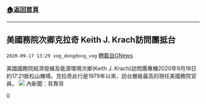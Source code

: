###  [:house:返回首頁](https://github.com/ourhimalayas/txt)
---

## 美國務院次卿克拉奇 Keith J. Krach訪問團抵台
`2020-09-17 13:29 vog_dongdong_vog` [轉載自GNews](https://gnews.org/zh-hant/364277/)

美國國務院經濟發展及能源環境次卿(Keith J. Krach)訪問團專機2020年9月18日 約17:21抵松山機場。克拉奇此行是1979年以來，訪台層級最高的現任美國務院官員。
![](https://s3.amazonaws.com/gnews-media-offload/wp-content/uploads/2020/09/17132454/1-8-3.jpg)
內新聞：背靠背



0
